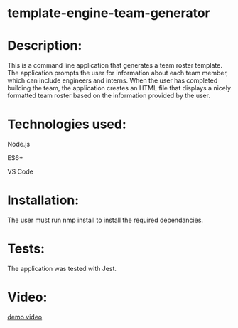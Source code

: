 # template-engine-team-generator

# Description:

This is a command line application that generates a team roster template. The application prompts the user for information about each team member, which can include engineers and interns. When the user has completed building the team, the application creates an HTML file that displays a nicely formatted team roster based on the information provided by the user.

# Technologies used:

Node.js

ES6+

VS Code

# Installation:

The user must run nmp install to install the required dependancies.

# Tests:

The application was tested with Jest.

# Video:

[demo video](https://photos.app.goo.gl/UoPeKNyMWEdcuq8t8)
